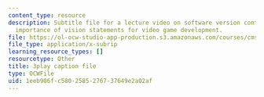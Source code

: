 ```yaml
---
content_type: resource
description: Subtitle file for a lecture video on software version control and the
  importance of vision statements for video game development.
file: https://ol-ocw-studio-app-production.s3.amazonaws.com/courses/cms-611j-creating-video-games-fall-2014/1eeb906fc5802585276737649e2a02af_2pfdTSZ-GUM.srt
file_type: application/x-subrip
learning_resource_types: []
resourcetype: Other
title: 3play caption file
type: OCWFile
uid: 1eeb906f-c580-2585-2767-37649e2a02af
---
```

